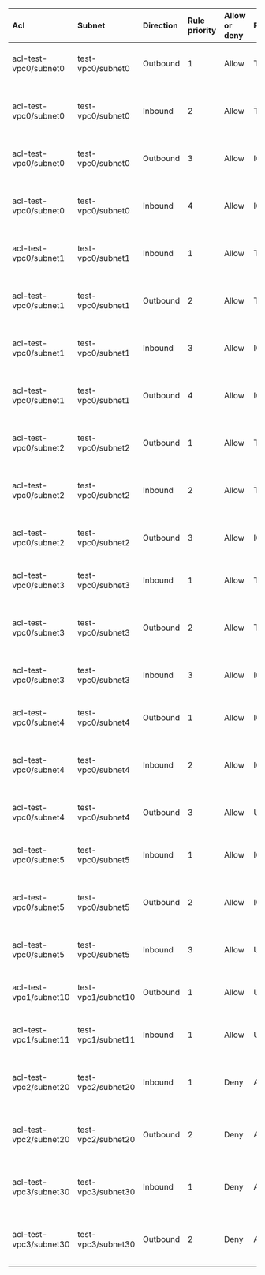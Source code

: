  | Acl | Subnet | Direction | Rule priority | Allow or deny | Protocol | Source | Destination | Value | Description | 
 |  :---  |  :---  |  :---  |  :---  |  :---  |  :---  |  :---  |  :---  |  :---  |  :---  | 
 | acl-test-vpc0/subnet0 | test-vpc0/subnet0 | Outbound | 1 | Allow | TCP | 10.240.0.0/24, any port | 10.240.1.0/24, any port | - | Internal. required-connections[0]: (subnet test-vpc0/subnet0)->(subnet test-vpc0/subnet1); allowed-protocols[0] | 
 | acl-test-vpc0/subnet0 | test-vpc0/subnet0 | Inbound | 2 | Allow | TCP | 10.240.1.0/24, any port | 10.240.0.0/24, any port | - | Internal. response to required-connections[0]: (subnet test-vpc0/subnet0)->(subnet test-vpc0/subnet1); allowed-protocols[0] | 
 | acl-test-vpc0/subnet0 | test-vpc0/subnet0 | Outbound | 3 | Allow | ICMP | 10.240.0.0/24 | 10.240.1.0/24 | Type: Any, Code: Any | Internal. required-connections[0]: (subnet test-vpc0/subnet0)->(subnet test-vpc0/subnet1); allowed-protocols[1] | 
 | acl-test-vpc0/subnet0 | test-vpc0/subnet0 | Inbound | 4 | Allow | ICMP | 10.240.1.0/24 | 10.240.0.0/24 | Type: Any, Code: Any | Internal. response to required-connections[0]: (subnet test-vpc0/subnet0)->(subnet test-vpc0/subnet1); allowed-protocols[1] | 
 | acl-test-vpc0/subnet1 | test-vpc0/subnet1 | Inbound | 1 | Allow | TCP | 10.240.0.0/24, any port | 10.240.1.0/24, any port | - | Internal. required-connections[0]: (subnet test-vpc0/subnet0)->(subnet test-vpc0/subnet1); allowed-protocols[0] | 
 | acl-test-vpc0/subnet1 | test-vpc0/subnet1 | Outbound | 2 | Allow | TCP | 10.240.1.0/24, any port | 10.240.0.0/24, any port | - | Internal. response to required-connections[0]: (subnet test-vpc0/subnet0)->(subnet test-vpc0/subnet1); allowed-protocols[0] | 
 | acl-test-vpc0/subnet1 | test-vpc0/subnet1 | Inbound | 3 | Allow | ICMP | 10.240.0.0/24 | 10.240.1.0/24 | Type: Any, Code: Any | Internal. required-connections[0]: (subnet test-vpc0/subnet0)->(subnet test-vpc0/subnet1); allowed-protocols[1] | 
 | acl-test-vpc0/subnet1 | test-vpc0/subnet1 | Outbound | 4 | Allow | ICMP | 10.240.1.0/24 | 10.240.0.0/24 | Type: Any, Code: Any | Internal. response to required-connections[0]: (subnet test-vpc0/subnet0)->(subnet test-vpc0/subnet1); allowed-protocols[1] | 
 | acl-test-vpc0/subnet2 | test-vpc0/subnet2 | Outbound | 1 | Allow | TCP | 10.240.4.0/24, any port | 10.240.5.0/24, ports 8080-8080 | - | Internal. required-connections[1]: (subnet test-vpc0/subnet2)->(subnet test-vpc0/subnet3); allowed-protocols[0] | 
 | acl-test-vpc0/subnet2 | test-vpc0/subnet2 | Inbound | 2 | Allow | TCP | 10.240.5.0/24, ports 8080-8080 | 10.240.4.0/24, any port | - | Internal. response to required-connections[1]: (subnet test-vpc0/subnet2)->(subnet test-vpc0/subnet3); allowed-protocols[0] | 
 | acl-test-vpc0/subnet2 | test-vpc0/subnet2 | Outbound | 3 | Allow | ICMP | 10.240.4.0/24 | 10.240.5.0/24 | Type: 3, Code: 2 | Internal. required-connections[1]: (subnet test-vpc0/subnet2)->(subnet test-vpc0/subnet3); allowed-protocols[1] | 
 | acl-test-vpc0/subnet3 | test-vpc0/subnet3 | Inbound | 1 | Allow | TCP | 10.240.4.0/24, any port | 10.240.5.0/24, ports 8080-8080 | - | Internal. required-connections[1]: (subnet test-vpc0/subnet2)->(subnet test-vpc0/subnet3); allowed-protocols[0] | 
 | acl-test-vpc0/subnet3 | test-vpc0/subnet3 | Outbound | 2 | Allow | TCP | 10.240.5.0/24, ports 8080-8080 | 10.240.4.0/24, any port | - | Internal. response to required-connections[1]: (subnet test-vpc0/subnet2)->(subnet test-vpc0/subnet3); allowed-protocols[0] | 
 | acl-test-vpc0/subnet3 | test-vpc0/subnet3 | Inbound | 3 | Allow | ICMP | 10.240.4.0/24 | 10.240.5.0/24 | Type: 3, Code: 2 | Internal. required-connections[1]: (subnet test-vpc0/subnet2)->(subnet test-vpc0/subnet3); allowed-protocols[1] | 
 | acl-test-vpc0/subnet4 | test-vpc0/subnet4 | Outbound | 1 | Allow | ICMP | 10.240.8.0/24 | 10.240.9.0/24 | Type: 15, Code: Any | Internal. required-connections[2]: (subnet test-vpc0/subnet4)->(subnet test-vpc0/subnet5); allowed-protocols[0] | 
 | acl-test-vpc0/subnet4 | test-vpc0/subnet4 | Inbound | 2 | Allow | ICMP | 10.240.9.0/24 | 10.240.8.0/24 | Type: 16, Code: Any | Internal. response to required-connections[2]: (subnet test-vpc0/subnet4)->(subnet test-vpc0/subnet5); allowed-protocols[0] | 
 | acl-test-vpc0/subnet4 | test-vpc0/subnet4 | Outbound | 3 | Allow | UDP | 10.240.8.0/24, any port | 10.240.9.0/24, any port | - | Internal. required-connections[2]: (subnet test-vpc0/subnet4)->(subnet test-vpc0/subnet5); allowed-protocols[1] | 
 | acl-test-vpc0/subnet5 | test-vpc0/subnet5 | Inbound | 1 | Allow | ICMP | 10.240.8.0/24 | 10.240.9.0/24 | Type: 15, Code: Any | Internal. required-connections[2]: (subnet test-vpc0/subnet4)->(subnet test-vpc0/subnet5); allowed-protocols[0] | 
 | acl-test-vpc0/subnet5 | test-vpc0/subnet5 | Outbound | 2 | Allow | ICMP | 10.240.9.0/24 | 10.240.8.0/24 | Type: 16, Code: Any | Internal. response to required-connections[2]: (subnet test-vpc0/subnet4)->(subnet test-vpc0/subnet5); allowed-protocols[0] | 
 | acl-test-vpc0/subnet5 | test-vpc0/subnet5 | Inbound | 3 | Allow | UDP | 10.240.8.0/24, any port | 10.240.9.0/24, any port | - | Internal. required-connections[2]: (subnet test-vpc0/subnet4)->(subnet test-vpc0/subnet5); allowed-protocols[1] | 
 | acl-test-vpc1/subnet10 | test-vpc1/subnet10 | Outbound | 1 | Allow | UDP | 10.240.64.0/24, any port | 10.240.80.0/24, ports 53-53 | - | Internal. required-connections[3]: (subnet test-vpc1/subnet10)->(subnet test-vpc1/subnet11); allowed-protocols[0] | 
 | acl-test-vpc1/subnet11 | test-vpc1/subnet11 | Inbound | 1 | Allow | UDP | 10.240.64.0/24, any port | 10.240.80.0/24, ports 53-53 | - | Internal. required-connections[3]: (subnet test-vpc1/subnet10)->(subnet test-vpc1/subnet11); allowed-protocols[0] | 
 | acl-test-vpc2/subnet20 | test-vpc2/subnet20 | Inbound | 1 | Deny | ALL | Any IP | 10.240.128.0/24 | - | Deny all communication; subnet test-vpc2/subnet20[10.240.128.0/24] does not have required connections | 
 | acl-test-vpc2/subnet20 | test-vpc2/subnet20 | Outbound | 2 | Deny | ALL | 10.240.128.0/24 | Any IP | - | Deny all communication; subnet test-vpc2/subnet20[10.240.128.0/24] does not have required connections | 
 | acl-test-vpc3/subnet30 | test-vpc3/subnet30 | Inbound | 1 | Deny | ALL | Any IP | 10.240.192.0/24 | - | Deny all communication; subnet test-vpc3/subnet30[10.240.192.0/24] does not have required connections | 
 | acl-test-vpc3/subnet30 | test-vpc3/subnet30 | Outbound | 2 | Deny | ALL | 10.240.192.0/24 | Any IP | - | Deny all communication; subnet test-vpc3/subnet30[10.240.192.0/24] does not have required connections | 
